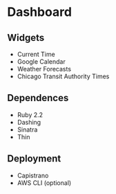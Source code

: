 # Dashboard

## Widgets
- Current Time
- Google Calendar
- Weather Forecasts
- Chicago Transit Authority Times

## Dependences
- Ruby 2.2
- Dashing
- Sinatra
- Thin

## Deployment
- Capistrano
- AWS CLI (optional)
